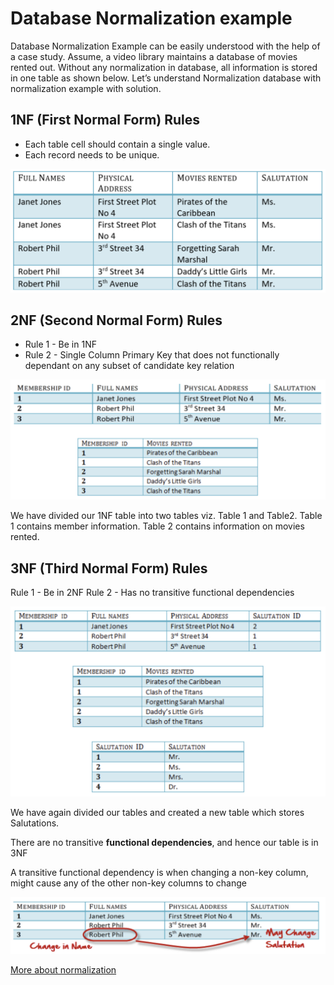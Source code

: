 # Database Normalization example

Database Normalization Example can be easily understood with the help of a case study. Assume, a video library maintains a database of movies rented out. Without any normalization in database, all information is stored in one table as shown below. Let’s understand Normalization database with normalization example with solution.

## 1NF (First Normal Form) Rules
* Each table cell should contain a single value.
* Each record needs to be unique.

![1NF](./images/1NF.png)

## 2NF (Second Normal Form) Rules

* Rule 1 - Be in 1NF
* Rule 2 - Single Column Primary Key that does not functionally dependant on any subset of candidate key relation

![2NF](./images/2NF.png)

We have divided our 1NF table into two tables viz. Table 1 and Table2. Table 1 contains member information. Table 2 contains information on movies rented.

## 3NF (Third Normal Form) Rules

Rule 1 - Be in 2NF
Rule 2 - Has no transitive functional dependencies

![3NF](./images/3NF.png)

We have again divided our tables and created a new table which stores Salutations.

There are no transitive **functional dependencies**, and hence our table is in 3NF

A transitive functional dependency is when changing a non-key column, might cause any of the other non-key columns to change

![Transitive](./image/../images/transitive.png)


[More about normalization](https://www.guru99.com/database-normalization.html)
